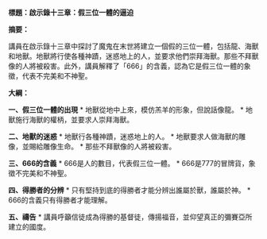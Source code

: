 **標題：啟示錄十三章：假三位一體的逼迫**

**摘要：**

講員在啟示錄十三章中探討了魔鬼在末世將建立一個假的三位一體，包括龍、海獸和地獸。地獸將行使各種神蹟，迷惑地上的人，並要求他們崇拜海獸。那些不拜獸像的人將被殺害。此外，講員解釋了「666」的含義，認為它是假三位一體的象徵，代表不完美和不神聖。

**大綱：**

**一、假三位一體的出現**
    * 地獸從地中上來，模仿羔羊的形象，但說話像龍。
    * 地獸施行海獸的權柄，並要求人崇拜海獸。

**二、地獸的迷惑**
    * 地獸行各種神蹟，迷惑地上的人。
    * 地獸要求人做海獸的雕像，並賜給雕像生命。
    * 那些不拜獸像的人將被殺害。

**三、666的含義**
    * 666是人的數目，代表假三位一體。
    * 666是777的冒牌貨，象徵不完美和不神聖。

**四、得勝者的分辨**
    * 只有堅持到底的得勝者才能分辨出誰屬於獸，誰屬於神。
    * 666的含義只有得勝者才能理解。

**五、禱告**
    * 講員呼籲信徒成為得勝的基督徒，傳揚福音，並仰望真正的彌賽亞所建立的國度。